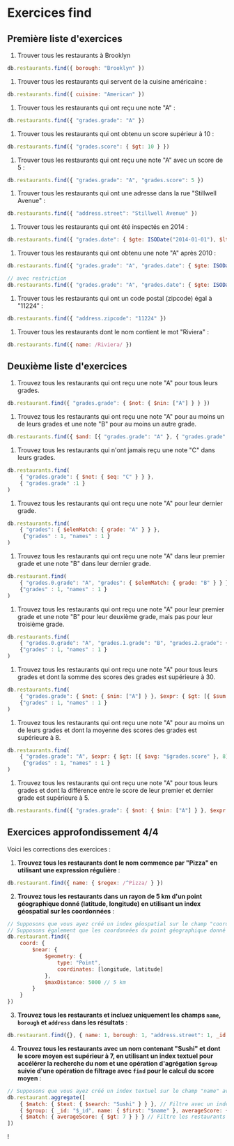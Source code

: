 # Exercices find

## Première liste d'exercices

1. Trouver tous les restaurants à Brooklyn
```js
db.restaurants.find({ borough: "Brooklyn" })
```

1. Trouver tous les restaurants qui servent de la cuisine américaine :
```js
db.restaurants.find({ cuisine: "American" })
```

1. Trouver tous les restaurants qui ont reçu une note "A" :
```js
db.restaurants.find({ "grades.grade": "A" })
```

1. Trouver tous les restaurants qui ont obtenu un score supérieur à 10 :
```js
db.restaurants.find({ "grades.score": { $gt: 10 } })
```

1. Trouver tous les restaurants qui ont reçu une note "A" avec un score de 5 :
```js
db.restaurants.find({ "grades.grade": "A", "grades.score": 5 })
```

1. Trouver tous les restaurants qui ont une adresse dans la rue "Stillwell Avenue" :
```js
db.restaurants.find({ "address.street": "Stillwell Avenue" })
```

1. Trouver tous les restaurants qui ont été inspectés en 2014 :
```js
db.restaurants.find({ "grades.date": { $gte: ISODate("2014-01-01"), $lt: ISODate("2015-01-01") } })
```

1. Trouver tous les restaurants qui ont obtenu une note "A" après 2010 :
```js
db.restaurants.find({ "grades.grade": "A", "grades.date": { $gte: ISODate("2011-01-01") } })

// avec restriction
db.restaurants.find({ "grades.grade": "A", "grades.date": { $gte: ISODate("2011-01-01") } }, {"grades.date" : 1, "grades.grade" : 1})
```

1. Trouver tous les restaurants qui ont un code postal (zipcode) égal à "11224" :
```js
db.restaurants.find({ "address.zipcode": "11224" })
```

1. Trouver tous les restaurants dont le nom contient le mot "Riviera" :
```js
db.restaurants.find({ name: /Riviera/ })
```

## Deuxième liste d'exercices

1. Trouvez tous les restaurants qui ont reçu une note "A" pour tous leurs grades.
```js
db.restaurant.find({ "grades.grade": { $not: { $nin: ["A"] } } })
```

1. Trouvez tous les restaurants qui ont reçu une note "A" pour au moins un de leurs grades et une note "B" pour au moins un autre grade.
```js
db.restaurants.find({ $and: [{ "grades.grade": "A" }, { "grades.grade": "B" }] })
```

1. Trouvez tous les restaurants qui n'ont jamais reçu une note "C" dans leurs grades.
```js
db.restaurants.find(
    { "grades.grade": { $not: { $eq: "C" } } }, 
    { "grades.grade" :1 }
)
```

1. Trouvez tous les restaurants qui ont reçu une note "A" pour leur dernier grade.
```js
db.restaurants.find(
    { "grades": { $elemMatch: { grade: "A" } } },
     {"grades" : 1, "names" : 1 }
)
```

1. Trouvez tous les restaurants qui ont reçu une note "A" dans leur premier grade et une note "B" dans leur dernier grade.
```js
db.restaurant.find(
    { "grades.0.grade": "A", "grades": { $elemMatch: { grade: "B" } } },
    {"grades" : 1, "names" : 1 }
)
```

1. Trouvez tous les restaurants qui ont reçu une note "A" pour leur premier grade et une note "B" pour leur deuxième grade, mais pas pour leur troisième grade.
```js
db.restaurants.find(
    { "grades.0.grade": "A", "grades.1.grade": "B", "grades.2.grade": { $not: { $eq: "B" } } },
    {"grades" : 1, "names" : 1 }
)
```

1. Trouvez tous les restaurants qui ont reçu une note "A" pour tous leurs grades et dont la somme des scores des grades est supérieure à 30.
```js
db.restaurants.find(
    { "grades.grade": { $not: { $nin: ["A"] } }, $expr: { $gt: [{ $sum: "$grades.score" }, 30] } },
    {"grades" : 1, "names" : 1 }
)
```

1. Trouvez tous les restaurants qui ont reçu une note "A" pour au moins un de leurs grades et dont la moyenne des scores des grades est supérieure à 8.
```js
db.restaurants.find(
    { "grades.grade": "A", $expr: { $gt: [{ $avg: "$grades.score" }, 8] } },
     {"grades" : 1, "names" : 1 }
)
```

1. Trouvez tous les restaurants qui ont reçu une note "A" pour tous leurs grades et dont la différence entre le score de leur premier et dernier grade est supérieure à 5.
```js
db.restaurants.find({ "grades.grade": { $not: { $nin: ["A"] } }, $expr: { $gt: [{ $subtract: [{ $arrayElemAt: ["$grades.score", -1] }, { $arrayElemAt: ["$grades.score", 0] }] }, 5] } }, {"grades" : 1, })
```

## Exercices approfondissement 4/4

Voici les corrections des exercices :

1. **Trouvez tous les restaurants dont le nom commence par "Pizza" en utilisant une expression régulière** :
```javascript
db.restaurant.find({ name: { $regex: /^Pizza/ } })
```

2. **Trouvez tous les restaurants dans un rayon de 5 km d'un point géographique donné (latitude, longitude) en utilisant un index géospatial sur les coordonnées** :
```javascript
// Supposons que vous ayez créé un index géospatial sur le champ "coord" avec la commande db.restaurant.createIndex({ coord: "2dsphere" })
// Supposons également que les coordonnées du point géographique donné sont [longitude, latitude]
db.restaurant.find({
    coord: {
        $near: {
            $geometry: {
                type: "Point",
                coordinates: [longitude, latitude]
            },
            $maxDistance: 5000 // 5 km
        }
    }
})
```

3. **Trouvez tous les restaurants et incluez uniquement les champs `name`, `borough` et `address` dans les résultats** :
```javascript
db.restaurant.find({}, { name: 1, borough: 1, "address.street": 1, _id: 0 })
```

4. **Trouvez tous les restaurants avec un nom contenant "Sushi" et dont le score moyen est supérieur à 7, en utilisant un index textuel pour accélérer la recherche du nom et une opération d'agrégation `$group` suivie d'une opération de filtrage avec `find` pour le calcul du score moyen** :
```javascript
// Supposons que vous ayez créé un index textuel sur le champ "name" avec la commande db.restaurant.createIndex({ name: "text" })
db.restaurant.aggregate([
    { $match: { $text: { $search: "Sushi" } } }, // Filtre avec un index textuel pour trouver les restaurants contenant "Sushi" dans leur nom
    { $group: { _id: "$_id", name: { $first: "$name" }, averageScore: { $avg: { $avg: "$grades.score" } } } }, // Calcule le score moyen pour chaque restaurant
    { $match: { averageScore: { $gt: 7 } } } // Filtre les restaurants avec un score moyen supérieur à 7
])
```
!